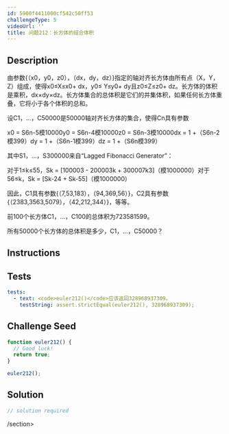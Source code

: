 ```yaml
---
id: 5900f4411000cf542c50ff53
challengeType: 5
videoUrl: ''
title: 问题212：长方体的组合体积
---
```


## Description
<section id="description">由参数{（x0，y0，z0），（dx，dy，dz）}指定的轴对齐长方体由所有点（X，Y，Z）组成，使得x0≤X≤x0+ dx，y0≤ Y≤y0+ dy且z0≤Z≤z0+ dz。长方体的体积是乘积，dx×dy×dz。长方体集合的总体积是它们的并集体积，如果任何长方体重叠，它将小于各个体积的总和。 <p>设C1，...，C50000是50000轴对齐长方体的集合，使得Cn具有参数</p><p> x0 = S6n-5模10000y0 = S6n-4模10000z0 = S6n-3模10000dx = 1 +（S6n-2模399）dy = 1 +（S6n-1模399）dz = 1 +（S6n模399） </p><p>其中S1，...，S300000来自“Lagged Fibonacci Generator”： </p><p>对于1≤k≤55，Sk = [100003  -  200003k + 300007k3]（模1000000）对于56≤k，Sk = [Sk-24 + Sk-55]（模1000000） </p><p>因此，C1具有参数{（7,53,183），（94,369,56）}，C2具有参数{（2383,3563,5079），（42,212,344）}，等等。 </p><p>前100个长方体C1，...，C100的总体积为723581599。 </p><p>所有50000个长方体的总体积是多少，C1，...，C50000？ </p></section>

## Instructions
<section id="instructions">
</section>

## Tests
<section id='tests'>

```yml
tests:
  - text: <code>euler212()</code>应该返回328968937309。
    testString: assert.strictEqual(euler212(), 328968937309);

```

</section>

## Challenge Seed
<section id='challengeSeed'>

<div id='js-seed'>

```js
function euler212() {
  // Good luck!
  return true;
}

euler212();

```

</div>



</section>

## Solution
<section id='solution'>

```js
// solution required
```

/section>
